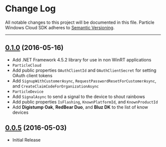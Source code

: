 # Change Log

All notable changes to this project will be documented in this file.
Particle Windows Cloud SDK adheres to [Semantic Versioning](http://semver.org/).

---

## [0.1.0](https://github.com/particle-iot/particle-windows-sdk/releases/tag/v0.1.0) (2016-05-16)

* Add .NET Framework 4.5.2 library for use in non WinRT applications
* `ParticleCloud`
 * Add public properties `OAuthClientId` and `OAuthClientSecret` for setting OAuth client tokens
 * Add `SignupWithCustomerAsync`, `RequestPasswordResetForCustomerAsync`, and `CreateClaimCodeForOrganizationAsync`
* `ParticleDevice`
 * Add `SignalAsync` to send a signal to the device to shout rainbows
 * Add public properties `IsFlashing`, `KnownPlatformId`, and `KnownProductId`
 * Add **Digistump Oak**, **RedBear Duo**, and **Bluz DK** to the list of know devices

## [0.0.5](https://github.com/particle-iot/particle-windows-sdk/releases/tag/v0.0.5) (2016-05-03)

* Initial Release
